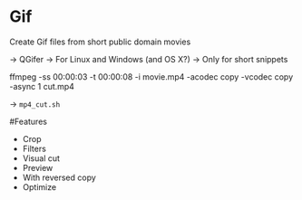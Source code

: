 # Gif

Create Gif files from short public domain movies

-> QGifer
-> For Linux and Windows (and OS X?)
-> Only for short snippets

  ffmpeg -ss 00:00:03 -t 00:00:08 -i movie.mp4 -acodec copy -vcodec copy -async 1 cut.mp4

-> `mp4_cut.sh`

#Features

- Crop
- Filters
- Visual cut
- Preview
- With reversed copy
- Optimize
